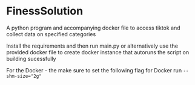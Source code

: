 # FinessSolution
A python program and accompanying docker file to access tiktok and collect data on specified categories

Install the requirements and then run main.py or alternatively use the provided docker file to create docker instance that autoruns the script on building sucessfully

For the Docker - the make sure to set the following flag for Docker run ``--shm-size="2g"``
